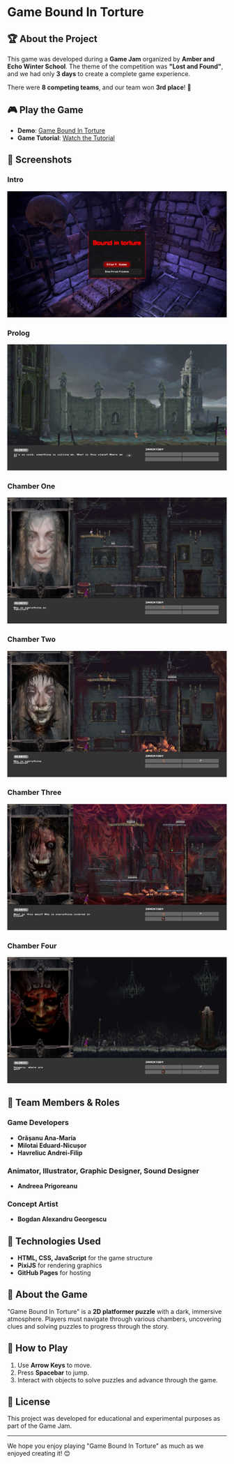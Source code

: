 # Game Bound In Torture

## 🏆 About the Project
This game was developed during a **Game Jam** organized by **Amber and Echo Winter School**. The theme of the competition was **"Lost and Found"**, and we had only **3 days** to create a complete game experience.

There were **8 competing teams**, and our team won **3rd place**! 🎉

## 🎮 Play the Game
- **Demo**: [Game Bound In Torture](https://orasanuana.github.io/Game_Bound_In_Torture/)
- **Game Tutorial**: [Watch the Tutorial](https://orasanuana.github.io/Bound_In_Torture_Video/)

## 📸 Screenshots
### **Intro**
![Intro](https://github.com/OrasanuAna/Game_Bound_In_Torture/blob/master/Pictures%20Bound%20In%20torture/Bound_in_torture.jpg)

### **Prolog**
![Prolog](https://github.com/OrasanuAna/Game_Bound_In_Torture/blob/master/Pictures%20Bound%20In%20torture/Prolog.jpg)

### **Chamber One**
![Chamber One](https://github.com/OrasanuAna/Game_Bound_In_Torture/blob/master/Pictures%20Bound%20In%20torture/chamber_one.jpg)

### **Chamber Two**
![Chamber Two](https://github.com/OrasanuAna/Game_Bound_In_Torture/blob/master/Pictures%20Bound%20In%20torture/chamber_two.jpg)

### **Chamber Three**
![Chamber Three](https://github.com/OrasanuAna/Game_Bound_In_Torture/blob/master/Pictures%20Bound%20In%20torture/chamber_three.jpg)

### **Chamber Four**
![Chamber Four](https://github.com/OrasanuAna/Game_Bound_In_Torture/blob/master/Pictures%20Bound%20In%20torture/chamber_four.jpg)


## 👥 Team Members & Roles

### **Game Developers**
- **Orășanu Ana-Maria**
- **Milotai Eduard-Nicușor**
- **Havreliuc Andrei-Filip**

### **Animator, Illustrator, Graphic Designer, Sound Designer**
- **Andreea Prigoreanu**

### **Concept Artist**
- **Bogdan Alexandru Georgescu**

## 🔧 Technologies Used
- **HTML, CSS, JavaScript** for the game structure
- **PixiJS** for rendering graphics
- **GitHub Pages** for hosting

## 📖 About the Game
"Game Bound In Torture" is a **2D platformer puzzle** with a dark, immersive atmosphere. Players must navigate through various chambers, uncovering clues and solving puzzles to progress through the story.

## 🚀 How to Play
1. Use **Arrow Keys** to move.
2. Press **Spacebar** to jump.
3. Interact with objects to solve puzzles and advance through the game.

## 📜 License
This project was developed for educational and experimental purposes as part of the Game Jam.

---

We hope you enjoy playing "Game Bound In Torture" as much as we enjoyed creating it! 😊
